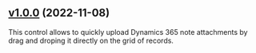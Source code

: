 ## [v1.0.0](https://github.com/BeverCRM/PCF-DragAndDropGrid/releases/tag/v1.0.0) (2022-11-08)

This control allows to quickly upload Dynamics 365 note attachments by drag and droping it directly on the grid of records.

